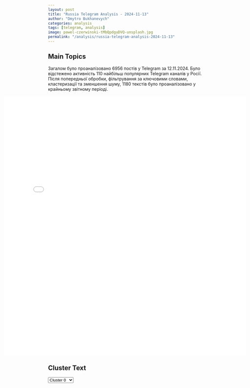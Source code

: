 ```yaml
---
layout: post
title: "Russia Telegram Analysis - 2024-11-13"
author: "Dmytro Bukhanevych"
categories: analysis
tags: [telegram, analysis]
image: pawel-czerwinski-tMbQpdguDVQ-unsplash.jpg
permalink: "/analysis/russia-telegram-analysis-2024-11-13"
---
```


<style>
    /* Adjusting iframe-container styles */
    .wide-iframe-container {
        width: calc(100% + 30vw);  /* Extending the width */
        margin-left: -15vw;       /* Negative margin to push to the left */
        overflow: hidden;         /* In case the iframe content spills over */
    }

    .wide-iframe-container iframe {
        width: 100%;  /* Making the iframe take the full width of its container */
        border: none; /* Removing any borders from the iframe */
    }

    /* Toggle mechanism */
    .hidden {
        display: none;
    }
    
    .show-content-target:checked + .show-content {
        display: block;
    }
</style>

<h2>Main Topics</h2>
<p>Загалом було проаналізовано 6956 постів у Telegram за 12.11.2024. Було відстежено активність 110 найбільш популярних Telegram каналів у Росії. Після попередньої обробки, фільтрування за ключовими словами, кластеризації та зменшення шуму, 1180 текстів було проаналізовано у крайньому звітному періоді.</p>
<!-- Embedding Main Plotly Visualization -->
<div class="wide-iframe-container">
    <iframe src="{{site.baseurl}}/visualizations/2024-11-13/fig_topics_time.html" height="850"></iframe>
</div>


<h2>Cluster Text</h2>

<!-- Dropdown to select a cluster -->
<select id="clusterSelector" onchange="displayClusterText()">
<option value="0">Cluster 0</option><option value="1">Cluster 1</option><option value="2">Cluster 2</option><option value="3">Cluster 3</option><option value="4">Cluster 4</option><option value="5">Cluster 5</option><option value="6">Cluster 6</option><option value="7">Cluster 7</option><option value="8">Cluster 8</option><option value="9">Cluster 9</option><option value="10">Cluster 10</option><option value="11">Cluster 11</option><option value="12">Cluster 12</option><option value="13">Cluster 13</option>
</select>

<!-- Display area for the selected cluster's text -->
<div id="clusterTextDisplay" class="hidden"></div>

<script type="text/javascript">
    var clusterDetails = {"0": "<b>Total Posts:</b> 94<br><b>Date:</b> 2024-11-12 00:03:53+00:00<br><b>Author:</b> radarrussiia<br><b>Link:</b> https://t.me/s/radarrussiia/14468<br><b>Subscribers:</b> 512570<br><b>Text:</b> \u0422\u0435\u043a\u0441\u0442: \u0412\u043e\u0440\u043e\u043d\u0435\u0436\u0441\u043a\u0430\u044f \u043e\u0431\u043b\u0430\u0441\u0442\u044c - \u043e\u0442\u0431\u043e\u0439 \u0411\u041f\u041b\u0410 \u043e\u043f\u0430\u0441\u043d\u043e\u0441\u0442\u0438 \u2757\ufe0f\u0420\u0430\u0434\u0430\u0440 \u043f\u043e \u0432\u0441\u0435\u0439 \u0420\u043e\u0441\u0441\u0438\u0438 - @radarrussiia", "1": "<b>Total Posts:</b> 43<br><b>Date:</b> 2024-11-12 11:21:37+00:00<br><b>Author:</b> rian_ru<br><b>Link:</b> https://t.me/s/rian_ru/268615<br><b>Subscribers:</b> 3347579<br><b>Text:</b> \u0422\u0435\u043a\u0441\u0442: \u0413\u043e\u0441\u0434\u0443\u043c\u0430 \u043f\u0440\u0438\u043d\u044f\u043b\u0430 \u0437\u0430\u043a\u043e\u043d \u043e \u0437\u0430\u043f\u0440\u0435\u0442\u0435 \u043f\u0440\u043e\u043f\u0430\u0433\u0430\u043d\u0434\u044b \u0447\u0430\u0439\u043b\u0434\u0444\u0440\u0438", "2": "<b>Total Posts:</b> 115<br><b>Date:</b> 2024-11-12 11:31:58+00:00<br><b>Author:</b> slavaded1337<br><b>Link:</b> https://t.me/s/slavaded1337/63533<br><b>Subscribers:</b> 501532<br><b>Text:</b> \u0422\u0435\u043a\u0441\u0442: \u0417\u0435\u043b\u0435\u043d\u0441\u043a\u0438\u0439 \u0445\u043e\u0447\u0435\u0442 \u043f\u0440\u0435\u0434\u043e\u0441\u0442\u0430\u0432\u0438\u0442\u044c \u0421\u0428\u0410 \u0434\u043e\u0441\u0442\u0443\u043f \u043a \u0432\u0430\u0436\u043d\u0435\u0439\u0448\u0438\u043c \u043f\u0440\u0438\u0440\u043e\u0434\u043d\u044b\u043c \u0440\u0435\u0441\u0443\u0440\u0441\u0430\u043c \u0423\u043a\u0440\u0430\u0438\u043d\u044b\u042d\u0442\u043e\u0442 \u043f\u0443\u043d\u043a\u0442 \u0432\u043e\u0448\u0451\u043b \u0432 \u00ab\u043f\u043b\u0430\u043d \u043f\u043e\u0431\u0435\u0434\u044b\u00bb. \u041a\u0440\u043e\u043c\u0435 \u0442\u043e\u0433\u043e, \u0441\u043e\u0433\u043b\u0430\u0441\u043d\u043e \u043f\u043b\u0430\u043d\u0443, \u0443\u043a\u0440\u0430\u0438\u043d\u0441\u043a\u0438\u0435 \u0441\u043e\u043b\u0434\u0430\u0442\u044b \u0437\u0430\u043c\u0435\u043d\u044f\u0442 \u043d\u0430\u0445\u043e\u0434\u044f\u0449\u0438\u0439\u0441\u044f \u0432 \u0415\u0432\u0440\u043e\u043f\u0435 \u0430\u043c\u0435\u0440\u0438\u043a\u0430\u043d\u0441\u043a\u0438\u0439 \u0432\u043e\u0435\u043d\u043d\u044b\u0439 \u043a\u043e\u043d\u0442\u0438\u043d\u0433\u0435\u043d\u0442, \u043a\u043e\u0433\u0434\u0430 \u043a\u043e\u043d\u0444\u043b\u0438\u043a\u0442 \u0441 \u0420\u043e\u0441\u0441\u0438\u0435\u0439 \u0437\u0430\u043a\u043e\u043d\u0447\u0438\u0442\u0441\u044f.\u0414\u0430\u043d\u043d\u044b\u0435 \u043f\u0443\u043d\u043a\u0442\u044b \u0431\u044b\u043b\u0438 \u0440\u0430\u0437\u0440\u0430\u0431\u043e\u0442\u0430\u043d\u044b \u0438\u0437-\u0437\u0430 \u043e\u043f\u0430\u0441\u0435\u043d\u0438\u0439, \u0447\u0442\u043e \u0422\u0440\u0430\u043c\u043f \u0441 \u041f\u0443\u0442\u0438\u043d\u044b\u043c \u0434\u043e\u0433\u043e\u0432\u043e\u0440\u044f\u0442\u0441\u044f \u043e \u043c\u0438\u0440\u043d\u043e\u043c \u0437\u0430\u0432\u0435\u0440\u0448\u0435\u043d\u0438\u0438 \u043a\u043e\u043d\u0444\u043b\u0438\u043a\u0442\u0430 \u043d\u0430 \u0423\u043a\u0440\u0430\u0438\u043d\u0435, \u0438 \u0442\u043e\u0433\u0434\u0430 \u0437\u0430\u043f\u0430\u0434\u043d\u0430\u044f \u043f\u043e\u0434\u0434\u0435\u0440\u0436\u043a\u0430 \u0437\u0430\u043a\u043e\u043d\u0447\u0438\u0442\u0441\u044f.\u041b\u0438\u0434\u0435\u0440\u044b \u0443\u043a\u0440\u0430\u0438\u043d\u0441\u043a\u043e\u0433\u043e \u0431\u0438\u0437\u043d\u0435\u0441\u0430 \u0442\u0430\u043a\u0436\u0435 \u043d\u0430\u043c\u0435\u0440\u0435\u043d\u044b \u043f\u0440\u0435\u0434\u043e\u0441\u0442\u0430\u0432\u0438\u0442\u044c \u0438\u0437\u0431\u0440\u0430\u043d\u043d\u043e\u043c\u0443 \u043f\u0440\u0435\u0437\u0438\u0434\u0435\u043d\u0442\u0443 \u0421\u0428\u0410 \u043f\u043e\u043b\u043d\u043e\u043c\u043e\u0447\u0438\u044f \u043f\u043e \u00ab\u043f\u0440\u043e\u0432\u0435\u0440\u043a\u0435 \u0438\u043d\u0432\u0435\u0441\u0442\u0438\u0446\u0438\u0439\u00bb. \u041c\u043e\u043b, \u044d\u0442\u043e \u043f\u043e\u0437\u0432\u043e\u043b\u0438\u0442 \u0421\u0428\u0410 \u0440\u0435\u0448\u0430\u0442\u044c, \u043a\u0442\u043e \u043c\u043e\u0436\u0435\u0442 \u0432\u0435\u0441\u0442\u0438 \u0431\u0438\u0437\u043d\u0435\u0441 \u043d\u0430 \u0423\u043a\u0440\u0430\u0438\u043d\u0435.\u0414\u044f\u0434\u044f \u0421\u043b\u0430\u0432\u0430. \u041f\u043e\u0434\u043f\u0438\u0441\u0430\u0442\u044c\u0441\u044f.", "3": "<b>Total Posts:</b> 77<br><b>Date:</b> 2024-11-12 06:33:22+00:00<br><b>Author:</b> zerada1<br><b>Link:</b> https://t.me/s/ZeRada1/22307<br><b>Subscribers:</b> 435610<br><b>Text:</b> \u0422\u0435\u043a\u0441\u0442: \ud83c\uddfa\ud83c\uddf8 Wall Street Journal, New York Times \u0438 Reuters: \u0413\u043e\u0441\u0441\u0435\u043a\u0440\u0435\u0442\u0430\u0440\u0451\u043c \u043f\u0440\u0438 \u0422\u0440\u0430\u043c\u043f\u0435 \u0441\u0442\u0430\u043d\u0435\u0442 \u0441\u0435\u043d\u0430\u0442\u043e\u0440 \u041c\u0430\u0440\u043a\u043e \u0420\u0443\u0431\u0438\u043e, \u0430 \u043f\u043e\u043c\u043e\u0449\u043d\u0438\u043a\u043e\u043c \u043f\u0440\u0435\u0437\u0438\u0434\u0435\u043d\u0442\u0430 \u043f\u043e \u043d\u0430\u0446\u0431\u0435\u0437\u043e\u043f\u0430\u0441\u043d\u043e\u0441\u0442\u0438 - \u043a\u043e\u043d\u0433\u0440\u0435\u0441\u0441\u043c\u0435\u043d \u041c\u0430\u0439\u043a \u0423\u043e\u043b\u0442\u0446 (\u043e\u0431\u0430 \u0440\u0435\u0441\u043f\u0443\u0431\u043b\u0438\u043a\u0430\u043d\u0446\u044b \u043e\u0442 \u0424\u043b\u043e\u0440\u0438\u0434\u044b).\u0420\u0443\u0431\u0438\u043e \u0438\u0437\u0432\u0435\u0441\u0442\u0435\u043d \u043a\u0430\u043a \u043f\u0440\u043e\u0442\u0438\u0432\u043d\u0438\u043a \u043f\u043e\u043c\u043e\u0449\u0438 \u0423\u043a\u0440\u0430\u0438\u043d\u0435. \u041e\u043d \u0433\u043e\u043b\u043e\u0441\u043e\u0432\u0430\u043b \u043f\u0440\u043e\u0442\u0438\u0432 \u043d\u0435\u0451 \u0432 \u0430\u043f\u0440\u0435\u043b\u0435, \u043a\u043e\u0433\u0434\u0430 \u0441\u0435\u043d\u0430\u0442 \u0421\u0428\u0410 \u0443\u0442\u0432\u0435\u0440\u0434\u0438\u043b \u0437\u0430\u043a\u043e\u043d\u043e\u043f\u0440\u043e\u0435\u043a\u0442 \u043e \u0432\u044b\u0434\u0435\u043b\u0435\u043d\u0438\u0438 \u041a\u0438\u0435\u0432\u0443 \u043d\u043e\u0432\u044b\u0445 \u0441\u0440\u0435\u0434\u0441\u0442\u0432. \u041a\u0440\u043e\u043c\u0435 \u0442\u043e\u0433\u043e \u043e\u043d \u0433\u043e\u0432\u043e\u0440\u0438\u043b \u043e \u043d\u0435\u043e\u0431\u0445\u043e\u0434\u0438\u043c\u043e\u0441\u0442\u0438 \u043f\u0435\u0440\u0435\u0433\u043e\u0432\u043e\u0440\u043e\u0432 \u0432\u043e \u0432\u0440\u0435\u043c\u044f \u0432\u0438\u0437\u0438\u0442\u0430 \u0417\u0435\u043b\u0435\u043d\u0441\u043a\u043e\u0433\u043e \u0432 \u0421\u0428\u0410.\u0427\u0442\u043e \u043a\u0430\u0441\u0430\u0435\u0442\u0441\u044f \u041c\u0430\u0439\u043a\u043b\u0430 \u0423\u043e\u043b\u0442\u0446\u0430, \u0442\u043e \u043e\u043d \u043b\u0435\u0442\u043e\u043c 2022 \u0433\u043e\u0434\u0430 \u0432 \u0441\u043e\u0441\u0442\u0430\u0432\u0435 \u0433\u0440\u0443\u043f\u043f\u044b \u043a\u043e\u043d\u0433\u0440\u0435\u0441\u0441\u043c\u0435\u043d\u043e\u0432 \u043f\u043e\u0441\u0435\u0449\u0430\u043b \u0438 \u043f\u0440\u0438\u0437\u044b\u0432\u0430\u043b \u0411\u0430\u0439\u0434\u0435\u043d\u0430 \u043d\u0430\u043f\u0440\u0430\u0432\u0438\u0442\u044c \u041a\u0438\u0435\u0432\u0443 \u0431\u043e\u043b\u044c\u0448\u0435 \u0432\u043e\u0435\u043d\u043d\u043e\u0439 \u043f\u043e\u043c\u043e\u0449\u0438.\u041d\u043e \u0443\u0436\u0435 \u0432 \u0441\u0435\u043d\u0442\u044f\u0431\u0440\u0435 2023 \u0433\u043e\u0434\u0430 \u0432\u044b\u0441\u0442\u0443\u043f\u0438\u043b \u043f\u0440\u043e\u0442\u0438\u0432 \u0434\u0430\u043b\u044c\u043d\u0435\u0439\u0448\u0435\u0433\u043e \u0444\u0438\u043d\u0430\u043d\u0441\u0438\u0440\u043e\u0432\u0430\u043d\u0438\u044f\u00a0 \u0423\u043a\u0440\u0430\u0438\u043d\u044b, \u0435\u0441\u043b\u0438 \u0421\u0428\u0410 \u0438 \u0434\u0430\u043b\u044c\u0448\u0435 \u0431\u0443\u0434\u0443\u0442 \u043d\u0435\u0441\u0442\u0438 \u043e\u0441\u043d\u043e\u0432\u043d\u044b\u0435 \u0440\u0430\u0441\u0445\u043e\u0434\u044b, \u043f\u043e\u043a\u0430 \u0442\u0430\u043a\u0438\u0435 \u0435\u0432\u0440\u043e\u043f\u0435\u0439\u0441\u043a\u0438\u0435 \u0441\u0442\u0440\u0430\u043d\u044b \u043a\u0430\u043a \u0413\u0435\u0440\u043c\u0430\u043d\u0438\u044f \u043f\u043b\u0430\u0442\u044f\u0442 \u0433\u043e\u0440\u0430\u0437\u0434\u043e \u043c\u0435\u043d\u044c\u0448\u0435.\u0422\u0430\u043a\u0436\u0435 \u043e\u043d \u043a\u0440\u0438\u0442\u0438\u043a\u043e\u0432\u0430\u043b \u0411\u0430\u0439\u0434\u0435\u043d\u0430 \u0437\u0430 \u043e\u0442\u0441\u0443\u0442\u0441\u0442\u0432\u0438\u0435 \u043a\u043e\u043d\u043a\u0440\u0435\u0442\u043d\u044b\u0445 \u0446\u0435\u043b\u0435\u0439 \u043f\u043e \u0423\u043a\u0440\u0430\u0438\u043d\u0435 \u0438 \u043f\u0440\u0438\u0437\u044b\u0432\u0430\u043b \u0441\u043f\u0435\u0440\u0432\u0430 \u0440\u0435\u0448\u0438\u0442\u044c \u0432\u043d\u0443\u0442\u0440\u0435\u043d\u043d\u0438\u0435 \u0432\u043e\u043f\u0440\u043e\u0441\u044b \u0421\u0428\u0410, \u0442\u0430\u043a\u0438\u0435 \u043a\u0430\u043a \u043d\u0430\u043f\u043b\u044b\u0432 \u043c\u0438\u0433\u0440\u0430\u043d\u0442\u043e\u0432.\u0412 \u043e\u043a\u0442\u044f\u0431\u0440\u0435 \u043e\u043d \u0437\u0430\u044f\u0432\u0438\u043b, \u0447\u0442\u043e \u0438\u0437-\u0437\u0430 \u043f\u043e\u043b\u043e\u0436\u0435\u043d\u0438\u044f \u0432 \u0422\u0438\u0445\u043e\u043c \u043e\u043a\u0435\u0430\u043d\u0435 \u043d\u0435\u043e\u0431\u0445\u043e\u0434\u0438\u043c\u043e \u043f\u0435\u0440\u0435\u0441\u043c\u043e\u0442\u0440\u0435\u0442\u044c \u0446\u0435\u043b\u0438 \u0421\u0428\u0410 \u0432 \u0423\u043a\u0440\u0430\u0438\u043d\u0435.\u00ab\u0412 \u0438\u043d\u0442\u0435\u0440\u0435\u0441\u0430\u0445 \u043b\u0438 \u044d\u0442\u043e (\u043f\u0440\u043e\u0434\u043e\u043b\u0436\u0435\u043d\u0438\u0435 \u043f\u043e\u043c\u043e\u0449\u0438 \u0423\u043a\u0440\u0430\u0438\u043d\u0435 - \u0420\u0435\u0434.) \u0410\u043c\u0435\u0440\u0438\u043a\u0438, \u0441\u043e\u0431\u0438\u0440\u0430\u0435\u043c\u0441\u044f \u043b\u0438 \u043c\u044b \u0432\u043a\u043b\u0430\u0434\u044b\u0432\u0430\u0442\u044c \u0432\u0440\u0435\u043c\u044f, \u0441\u0440\u0435\u0434\u0441\u0442\u0432\u0430 \u0438 \u0440\u0435\u0441\u0443\u0440\u0441\u044b, \u043a\u043e\u0442\u043e\u0440\u044b\u0435 \u043d\u0430\u043c \u0441\u0435\u0439\u0447\u0430\u0441 \u0442\u0430\u043a \u043d\u0443\u0436\u043d\u044b \u0432 \u0422\u0438\u0445\u043e\u043c \u043e\u043a\u0435\u0430\u043d\u0435?\u00bb - \u0441\u043f\u0440\u043e\u0441\u0438\u043b \u0423\u043e\u043b\u0442\u0446.\u041a\u0430\u043a \u0432\u0438\u0434\u0438\u043c, \u043a\u043b\u044e\u0447\u0435\u0432\u044b\u0435 \u0434\u043b\u044f \u043a\u043e\u043d\u0444\u043b\u0438\u043a\u0442 \u0432 \u0423\u043a\u0440\u0430\u0438\u043d\u0435 \u0434\u043e\u043b\u0436\u043d\u043e\u0441\u0442\u0438 \u0437\u0430\u0439\u043c\u0443\u0442 \u043b\u044e\u0434\u0438, \u043a\u043e\u0442\u043e\u0440\u044b\u0435 \u0431\u044b\u043b\u0438 \u0437\u0430 \u0441\u0432\u043e\u0440\u0430\u0447\u0438\u0432\u0430\u043d\u0438\u0435 \u0432\u043e\u0439\u043d\u044b.", "4": "<b>Total Posts:</b> 239<br><b>Date:</b> 2024-11-12 04:40:11+00:00<br><b>Author:</b> dimsmirnov175<br><b>Link:</b> https://t.me/s/dimsmirnov175/83779<br><b>Subscribers:</b> 341617<br><b>Text:</b> \u0422\u0435\u043a\u0441\u0442: \u041c\u0438\u043d\u043e\u0431\u043e\u0440\u043e\u043d\u044b \u0420\u043e\u0441\u0441\u0438\u0438: \u0412 \u0442\u0435\u0447\u0435\u043d\u0438\u0435 \u043f\u0440\u043e\u0448\u0435\u0434\u0448\u0435\u0439 \u043d\u043e\u0447\u0438 \u043f\u0440\u0438 \u043f\u043e\u043f\u044b\u0442\u043a\u0435 \u043a\u0438\u0435\u0432\u0441\u043a\u043e\u0433\u043e \u0440\u0435\u0436\u0438\u043c\u0430 \u0441\u043e\u0432\u0435\u0440\u0448\u0438\u0442\u044c \u0442\u0435\u0440\u0440\u043e\u0440\u0438\u0441\u0442\u0438\u0447\u0435\u0441\u043a\u0438\u0435 \u0430\u0442\u0430\u043a\u0438 c \u043f\u0440\u0438\u043c\u0435\u043d\u0435\u043d\u0438\u0435\u043c \u0411\u041f\u041b\u0410 \u0441\u0430\u043c\u043e\u043b\u0435\u0442\u043d\u043e\u0433\u043e \u0442\u0438\u043f\u0430 \u0434\u0435\u0436\u0443\u0440\u043d\u044b\u043c\u0438 \u0441\u0440\u0435\u0434\u0441\u0442\u0432\u0430\u043c\u0438 \u041f\u0412\u041e \u0443\u043d\u0438\u0447\u0442\u043e\u0436\u0435\u043d\u043e 13 \u0443\u043a\u0440\u0430\u0438\u043d\u0441\u043a\u0438\u0445 \u0431\u0435\u0441\u043f\u0438\u043b\u043e\u0442\u043d\u044b\u0445 \u043b\u0435\u0442\u0430\u0442\u0435\u043b\u044c\u043d\u044b\u0445 \u0430\u043f\u043f\u0430\u0440\u0430\u0442\u043e\u0432. 9 \u0411\u041f\u041b\u0410 \u0443\u043d\u0438\u0447\u0442\u043e\u0436\u0435\u043d\u044b \u043d\u0430\u0434 \u0442\u0435\u0440\u0440\u0438\u0442\u043e\u0440\u0438\u0435\u0439 \u0411\u0435\u043b\u0433\u043e\u0440\u043e\u0434\u0441\u043a\u043e\u0439 \u043e\u0431\u043b\u0430\u0441\u0442\u0438, 2 \u2013 \u043d\u0430\u0434 \u0442\u0435\u0440\u0440\u0438\u0442\u043e\u0440\u0438\u0435\u0439 \u0411\u0440\u044f\u043d\u0441\u043a\u043e\u0439 \u043e\u0431\u043b\u0430\u0441\u0442\u0438 \u0438 2 \u2013 \u043d\u0430\u0434 \u0442\u0435\u0440\u0440\u0438\u0442\u043e\u0440\u0438\u0435\u0439 \u041a\u0443\u0440\u0441\u043a\u043e\u0439 \u043e\u0431\u043b\u0430\u0441\u0442\u0438.\u041f\u043e\u0434\u043f\u0438\u0448\u0438\u0441\u044c \u043d\u0430 \u041f\u0423\u041b N3", "5": "<b>Total Posts:</b> 18<br><b>Date:</b> 2024-11-12 16:50:01+00:00<br><b>Author:</b> ru2ch<br><b>Link:</b> https://t.me/s/ru2ch/127716<br><b>Subscribers:</b> 532560<br><b>Text:</b> \u0422\u0435\u043a\u0441\u0442: \u2757\ufe0f\u0425\u0443\u0441\u0438\u0442\u044b \u0443\u0434\u0430\u0440\u0438\u043b\u0438 \u043f\u043e \u0430\u043c\u0435\u0440\u0438\u043a\u0430\u043d\u0441\u043a\u043e\u043c\u0443 \u0430\u0432\u0438\u0430\u043d\u043e\u0441\u0446\u0443 \u00ab\u0410\u0432\u0440\u0430\u0430\u043c \u041b\u0438\u043d\u043a\u043e\u043b\u044c\u043d\u00bb \u0432 \u0410\u0440\u0430\u0432\u0438\u0439\u0441\u043a\u043e\u043c \u043c\u043e\u0440\u0435, \u0441\u043e\u043e\u0431\u0449\u0438\u043b \u0432\u043e\u0435\u043d\u043d\u044b\u0439 \u043f\u0440\u0435\u0434\u0441\u0442\u0430\u0432\u0438\u0442\u0435\u043b\u044c \u043c\u044f\u0442\u0435\u0436\u043d\u0438\u043a\u043e\u0432", "6": "<b>Total Posts:</b> 28<br><b>Date:</b> 2024-11-12 03:45:08+00:00<br><b>Author:</b> ostashkonews<br><b>Link:</b> https://t.me/s/OstashkoNews/160962<br><b>Subscribers:</b> 387607<br><b>Text:</b> \u0422\u0435\u043a\u0441\u0442: \ud83c\uddfa\ud83c\uddf8 \u0414\u0435\u043c\u043e\u043a\u0440\u0430\u0442\u044b \u0432 \u041f\u0430\u043b\u0430\u0442\u0435 \u043f\u0440\u0435\u0434\u0441\u0442\u0430\u0432\u0438\u0442\u0435\u043b\u0435\u0439 \u0441\u043e\u0431\u0438\u0440\u0430\u044e\u0442\u0441\u044f \u0441\u0430\u0431\u043e\u0442\u0438\u0440\u043e\u0432\u0430\u0442\u044c \u043f\u043e\u043b\u0438\u0442\u0438\u043a\u0443 \u0422\u0440\u0430\u043c\u043f\u0430 \u2013 Axios \u041f\u043e \u0434\u0430\u043d\u043d\u044b\u043c \u0438\u0437\u0434\u0430\u043d\u0438\u044f, \u043f\u0440\u0435\u0434\u0441\u0442\u0430\u0432\u0438\u0442\u0435\u043b\u0438 \u0414\u0435\u043c\u043e\u043a\u0440\u0430\u0442\u0438\u0447\u0435\u0441\u043a\u043e\u0439 \u043f\u0430\u0440\u0442\u0438\u0438 \u043e\u043f\u0430\u0441\u0430\u044e\u0442\u0441\u044f, \u0447\u0442\u043e \u0440\u0435\u0441\u043f\u0443\u0431\u043b\u0438\u043a\u0430\u043d\u0435\u0446 \u043e\u0442\u043a\u0430\u0442\u0438\u0442 \u043d\u0430\u0437\u0430\u0434 \u0442\u0435 \u00ab\u0443\u0441\u043f\u0435\u0445\u0438\u00bb, \u043a\u043e\u0442\u043e\u0440\u044b\u0445 \u0443\u0434\u0430\u043b\u043e\u0441\u044c \u0434\u043e\u0431\u0438\u0442\u044c\u0441\u044f \u043f\u0440\u0438 \u0411\u0430\u0439\u0434\u0435\u043d\u0435.\u0414\u0435\u043c\u043e\u043a\u0440\u0430\u0442\u044b \u0440\u0430\u0441\u0441\u043c\u0430\u0442\u0440\u0438\u0432\u0430\u044e\u0442 \u0432\u043e\u0437\u043c\u043e\u0436\u043d\u043e\u0441\u0442\u044c \u043f\u043e\u0434\u043f\u0438\u0441\u0430\u043d\u0438\u044f \u0434\u0435\u0439\u0441\u0442\u0432\u0443\u044e\u0449\u0438\u043c \u0430\u043c\u0435\u0440\u0438\u043a\u0430\u043d\u0441\u043a\u0438\u043c \u043b\u0438\u0434\u0435\u0440\u043e\u043c \u00ab\u043d\u0435\u0441\u043a\u043e\u043b\u044c\u043a\u0438\u0445 \u0443\u043a\u0430\u0437\u043e\u0432 \u0441 \u0446\u0435\u043b\u044c\u044e \u0441\u043e\u0445\u0440\u0430\u043d\u0435\u043d\u0438\u044f \u0434\u0435\u0439\u0441\u0442\u0432\u0443\u044e\u0449\u0438\u0445 \u0441\u0442\u0440\u0443\u043a\u0442\u0443\u0440\u00bb \u0438 \u0437\u0430\u0449\u0438\u0442\u044b \u0433\u043e\u0441\u0441\u043b\u0443\u0436\u0430\u0449\u0438\u0445 \u0438 \u0441\u043e\u0442\u0440\u0443\u0434\u043d\u0438\u043a\u043e\u0432 \u041c\u0438\u043d\u0438\u0441\u0442\u0435\u0440\u0441\u0442\u0432\u0430 \u044e\u0441\u0442\u0438\u0446\u0438\u0438 \u0421\u0428\u0410.\u2757\ufe0f \u041a\u0440\u043e\u043c\u0435 \u0442\u043e\u0433\u043e, \u043e\u043d\u0438 \u043d\u0430\u0434\u0435\u044e\u0442\u0441\u044f, \u0447\u0442\u043e \u0430\u0434\u043c\u0438\u043d\u0438\u0441\u0442\u0440\u0430\u0446\u0438\u044f \u0411\u0430\u0439\u0434\u0435\u043d\u0430 \u0434\u043e \u0438\u0441\u0442\u0435\u0447\u0435\u043d\u0438\u044f \u0441\u0432\u043e\u0435\u0433\u043e \u0441\u0440\u043e\u043a\u0430 \u043f\u0440\u0438\u043c\u0435\u0442 \u043c\u0435\u0440\u044b \u0434\u043b\u044f \u0443\u0441\u043a\u043e\u0440\u0435\u043d\u0438\u044f \u043f\u0440\u043e\u0446\u0435\u0434\u0443\u0440\u044b \u043f\u043e\u043b\u0443\u0447\u0435\u043d\u0438\u044f \u0438\u043c\u043c\u0438\u0433\u0440\u0430\u043d\u0442\u0430\u043c\u0438 \u0433\u0440\u0430\u0436\u0434\u0430\u043d\u0441\u0442\u0432\u0430 \u0438\u043b\u0438 \u0432\u0438\u0434\u0430 \u043d\u0430 \u0436\u0438\u0442\u0435\u043b\u044c\u0441\u0442\u0432\u043e \u0432 \u0421\u0428\u0410.\u041e\u0441\u0442\u0430\u0448\u043a\u043e! \u0412\u0430\u0436\u043d\u043e\u0435 | \u043f\u043e\u0434\u043f\u0438\u0448\u0438\u0441\u044c | #\u0432\u0430\u0436\u043d\u043e\u0435", "7": "<b>Total Posts:</b> 26<br><b>Date:</b> 2024-11-12 12:52:36+00:00<br><b>Author:</b> russianonwars<br><b>Link:</b> https://t.me/s/russianonwars/37330<br><b>Subscribers:</b> 392974<br><b>Text:</b> \u0422\u0435\u043a\u0441\u0442: \u0413\u043e\u0441\u0434\u0443\u043c\u0430 \u043f\u0440\u0438\u043d\u044f\u043b\u0430 \u0437\u0430\u043a\u043e\u043d, \u0437\u0430\u043f\u0440\u0435\u0449\u0430\u044e\u0449\u0438\u0439 \u0443\u0441\u044b\u043d\u043e\u0432\u043b\u0435\u043d\u0438\u0435 \u0438 \u0432\u0437\u044f\u0442\u0438\u0435 \u043f\u043e\u0434 \u043e\u043f\u0435\u043a\u0443 \u0440\u043e\u0441\u0441\u0438\u0439\u0441\u043a\u0438\u0445 \u0434\u0435\u0442\u0435\u0439 \u0432 \u0441\u0442\u0440\u0430\u043d\u0430\u0445, \u0433\u0434\u0435 \u0440\u0430\u0437\u0440\u0435\u0448\u0435\u043d\u0430 \u0441\u043c\u0435\u043d\u0430 \u043f\u043e\u043b\u0430\u0413\u043e\u0441\u0434\u0443\u043c\u0430 \u043f\u0440\u0438\u043d\u044f\u043b\u0430 \u0432\u043e \u0432\u0442\u043e\u0440\u043e\u043c \u0438 \u0442\u0440\u0435\u0442\u044c\u0435\u043c \u0447\u0442\u0435\u043d\u0438\u0438 \u0437\u0430\u043a\u043e\u043d, \u043a\u043e\u0442\u043e\u0440\u044b\u0439 \u0437\u0430\u043f\u0440\u0435\u0449\u0430\u0435\u0442 \u0443\u0441\u044b\u043d\u043e\u0432\u043b\u0435\u043d\u0438\u0435 \u0440\u043e\u0441\u0441\u0438\u0439\u0441\u043a\u0438\u0445 \u0434\u0435\u0442\u0435\u0439 \u0433\u0440\u0430\u0436\u0434\u0430\u043d\u0430\u043c\u0438 \u0442\u0435\u0445 \u0441\u0442\u0440\u0430\u043d, \u0433\u0434\u0435 \u0440\u0430\u0437\u0440\u0435\u0448\u0435\u043d\u0430 \u0441\u043c\u0435\u043d\u0430 \u043f\u043e\u043b\u0430. \u0417\u0430\u043f\u0440\u0435\u0442 \u043a\u0430\u0441\u0430\u0435\u0442\u0441\u044f \u0432\u0441\u0435\u0445 \u0444\u043e\u0440\u043c \"\u0442\u0440\u0430\u043d\u0441\u0433\u0435\u043d\u0434\u0435\u0440\u043d\u043e\u0433\u043e \u043f\u0435\u0440\u0435\u0445\u043e\u0434\u0430\", \u0432\u043a\u043b\u044e\u0447\u0430\u044f \u043c\u0435\u0434\u0438\u0446\u0438\u043d\u0441\u043a\u0438\u0435 \u043f\u0440\u043e\u0446\u0435\u0434\u0443\u0440\u044b \u0438 \u0438\u0437\u043c\u0435\u043d\u0435\u043d\u0438\u044f \u0432 \u0434\u043e\u043a\u0443\u043c\u0435\u043d\u0442\u0430\u0445. \u042d\u0442\u043e \u0440\u0435\u0448\u0435\u043d\u0438\u0435 \u043d\u0430\u043f\u0440\u0430\u0432\u043b\u0435\u043d\u043e \u043d\u0430 \u0438\u0441\u043a\u043b\u044e\u0447\u0435\u043d\u0438\u0435 \u0432\u043e\u0437\u043c\u043e\u0436\u043d\u043e\u0441\u0442\u0438 \u0443\u0441\u044b\u043d\u043e\u0432\u043b\u0435\u043d\u0438\u044f \u0440\u043e\u0441\u0441\u0438\u0439\u0441\u043a\u0438\u0445 \u0434\u0435\u0442\u0435\u0439 \u043f\u0440\u0435\u0434\u0441\u0442\u0430\u0432\u0438\u0442\u0435\u043b\u044f\u043c\u0438 \u041b\u0413\u0411\u0422*-\u0441\u043e\u043e\u0431\u0449\u0435\u0441\u0442\u0432. \u0417\u0430\u043a\u043e\u043d \u0444\u0430\u043a\u0442\u0438\u0447\u0435\u0441\u043a\u0438 \u0432\u0432\u043e\u0434\u0438\u0442 \u0437\u0430\u043f\u0440\u0435\u0442 \u0434\u043b\u044f \u0433\u0440\u0430\u0436\u0434\u0430\u043d \u0441\u0442\u0440\u0430\u043d \u041d\u0410\u0422\u041e, \u043f\u043e\u0441\u043a\u043e\u043b\u044c\u043a\u0443 \u0432 \u0431\u043e\u043b\u044c\u0448\u0438\u043d\u0441\u0442\u0432\u0435 \u0438\u0437 \u043d\u0438\u0445 \u0441\u043c\u0435\u043d\u0430 \u043f\u043e\u043b\u0430 \u043b\u0435\u0433\u0430\u043b\u044c\u043d\u0430. \u0421 1993 \u0433\u043e\u0434\u0430 \u0438\u043d\u043e\u0441\u0442\u0440\u0430\u043d\u0446\u044b \u0443\u0441\u044b\u043d\u043e\u0432\u0438\u043b\u0438 \u0431\u043e\u043b\u0435\u0435 100 \u0442\u044b\u0441 \u0434\u0435\u0442\u0435\u0439 \u0438\u0437 \u0420\u043e\u0441\u0441\u0438\u0438. \u0417\u0430\u043a\u043e\u043d \u0442\u0430\u043a\u0436\u0435 \u0443\u0442\u043e\u0447\u043d\u044f\u0435\u0442, \u0447\u0442\u043e, \u0445\u043e\u0442\u044f \u0438\u043d\u043e\u0441\u0442\u0440\u0430\u043d\u0446\u044b \u043c\u043e\u0433\u0443\u0442 \u0443\u0441\u044b\u043d\u043e\u0432\u043b\u044f\u0442\u044c \u0434\u0435\u0442\u0435\u0439, \u043a\u043e\u043d\u0442\u0440\u043e\u043b\u044c \u0437\u0430 \u043e\u0442\u0441\u0443\u0442\u0441\u0442\u0432\u0438\u0435\u043c \u0441\u043c\u0435\u043d\u044b \u043f\u043e\u043b\u0430 \u0443 \u0443\u0441\u044b\u043d\u043e\u0432\u0438\u0442\u0435\u043b\u0435\u0439 \u043f\u0440\u043e\u0438\u0441\u0445\u043e\u0434\u0438\u0442 \u0442\u043e\u043b\u044c\u043a\u043e \u043d\u0430 \u0442\u0435\u0440\u0440\u0438\u0442\u043e\u0440\u0438\u0438 \u0420\u043e\u0441\u0441\u0438\u0438. \u041f\u043e\u0441\u043b\u0435 \u0443\u0441\u044b\u043d\u043e\u0432\u043b\u0435\u043d\u0438\u044f \u043e\u043d\u0438 \u043c\u043e\u0433\u0443\u0442 \u0438\u0437\u043c\u0435\u043d\u0438\u0442\u044c \u043f\u043e\u043b \u043a\u0430\u043a \u0441\u0435\u0431\u0435, \u0442\u0430\u043a \u0438 \u0440\u0435\u0431\u0435\u043d\u043a\u0443, \u0447\u0442\u043e \u043d\u0435\u0434\u043e\u043f\u0443\u0441\u0442\u0438\u043c\u043e. \u041d\u043e\u0432\u044b\u0439 \u0437\u0430\u043a\u043e\u043d \u043d\u0430\u043f\u0440\u0430\u0432\u043b\u0435\u043d \u043d\u0430 \u0437\u0430\u0449\u0438\u0442\u0443 \u043f\u0440\u0430\u0432 \u0434\u0435\u0442\u0435\u0439 \u0438 \u043e\u0431\u0435\u0441\u043f\u0435\u0447\u0435\u043d\u0438\u0435 \u0438\u0445 \u0432\u043e\u0441\u043f\u0438\u0442\u0430\u043d\u0438\u044f \u0432 \u0442\u0440\u0430\u0434\u0438\u0446\u0438\u043e\u043d\u043d\u044b\u0445 \u0441\u0435\u043c\u044c\u044f\u0445.* \u2014 \u0434\u0432\u0438\u0436\u0435\u043d\u0438\u0435 \u043f\u0440\u0438\u0437\u043d\u0430\u043d\u043e \u044d\u043a\u0441\u0442\u0440\u0435\u043c\u0438\u0441\u0442\u0441\u043a\u0438\u043c \u0438 \u0437\u0430\u043f\u0440\u0435\u0449\u0435\u043d\u043e \u0432 \u0420\u0424\u2764\ufe0f \u041f\u043e\u0434\u043f\u0438\u0441\u044b\u0432\u0430\u0439\u0441\u044f \u043d\u0430 \"\u0413\u043e\u043b\u043e\u0441 \u0441\u0442\u0440\u0430\u043d\u044b\"", "8": "<b>Total Posts:</b> 26<br><b>Date:</b> 2024-11-12 20:34:08+00:00<br><b>Author:</b> solovievlive<br><b>Link:</b> https://t.me/s/SolovievLive/294793<br><b>Subscribers:</b> 1312541<br><b>Text:</b> \u0422\u0435\u043a\u0441\u0442: \ud83d\udcf8 \u00ab\u0420\u043e\u0441\u0441\u0438\u0439\u0441\u043a\u0430\u044f \u0430\u0440\u043c\u0438\u044f \u043f\u0440\u043e\u0440\u0432\u0430\u043b\u0430 \u043f\u043e\u0441\u043b\u0435\u0434\u043d\u044e\u044e \u043b\u0438\u043d\u0438\u044e \u043e\u0431\u043e\u0440\u043e\u043d\u044b \u043a \u0432\u043e\u0441\u0442\u043e\u043a\u0443 \u043e\u0442 \u041a\u0443\u0440\u0430\u0445\u043e\u0432\u043e \u0438 \u043f\u0440\u043e\u0434\u0432\u0438\u043d\u0443\u043b\u0430\u0441\u044c \u0431\u043e\u043b\u0435\u0435 \u0447\u0435\u043c \u043d\u0430 1200 \u043c\u0435\u0442\u0440\u043e\u0432 \u0432\u0433\u043b\u0443\u0431\u044c \u0433\u043e\u0440\u043e\u0434\u0430\u00bb, \u0441\u043e\u043e\u0431\u0449\u0438\u043b \u0432\u043e\u0435\u043d\u043d\u044b\u0439 \u043e\u0431\u043e\u0437\u0440\u0435\u0432\u0430\u0442\u0435\u043b\u044c Bild \u042e\u043b\u0438\u0430\u043d \u0420\u0451\u043f\u043a\u0435.\u041f\u043e \u0435\u0433\u043e \u0441\u043b\u043e\u0432\u0430\u043c, \u00ab\u0441\u0435\u0439\u0447\u0430\u0441 \u041c\u043e\u0441\u043a\u0432\u0430 \u043a\u043e\u043d\u0442\u0440\u043e\u043b\u0438\u0440\u0443\u0435\u0442 \u043e\u043a\u043e\u043b\u043e 15% \u0442\u0435\u0440\u0440\u0438\u0442\u043e\u0440\u0438\u0438 \u041a\u0443\u0440\u0430\u0445\u043e\u0432\u043e\u00bb.\u270d \u041f\u043e\u0434\u043f\u0438\u0441\u044b\u0432\u0430\u0439\u0441\u044f \u043d\u0430 \u0421\u043e\u043b\u043e\u0432\u044c\u0451\u0432\u0430!", "9": "<b>Total Posts:</b> 31<br><b>Date:</b> 2024-11-12 01:55:05+00:00<br><b>Author:</b> solovievlive<br><b>Link:</b> https://t.me/s/SolovievLive/294625<br><b>Subscribers:</b> 1312541<br><b>Text:</b> \u0422\u0435\u043a\u0441\u0442: \ud83d\udcfa\ud83d\udcfa \u041d\u0410 \u0417\u0410\u0420\u0415 | \u0423\u0422\u0420\u0415\u041d\u041d\u0415\u0415 \u0428\u041e\u0423\u00a0\u00a0 \u0412 \u044d\u0444\u0438\u0440\u0435 \u0421\u043e\u043b\u043e\u0432\u044c\u0451\u0432Live \u0410\u043b\u0435\u043a\u0441\u0430\u043d\u0434\u0440 \u0422\u043e\u043f\u043e\u0440\u0438\u043d \u0438 \u0410\u043d\u0434\u0440\u0435\u0439 \u041f\u043e\u043d\u043e\u043c\u0430\u0440\u044c \u043f\u0440\u043e\u0441\u044b\u043f\u0430\u044e\u0442\u0441\u044f \u0432\u043c\u0435\u0441\u0442\u0435 \u0441 \u0432\u0430\u043c\u0438.\u0413\u043b\u0430\u0432\u043d\u043e\u0435:\ud83d\udfe5\u0421\u0428\u0410 \u0443\u0441\u0435\u0440\u0434\u0441\u0442\u0432\u0443\u044e\u0442 \u0432 \u0434\u0435\u0441\u0442\u0430\u0431\u0438\u043b\u0438\u0437\u0430\u0446\u0438\u0438 \u041a\u0430\u0432\u043a\u0430\u0437\u0430;\ud83d\udfe5\u041c\u043e\u0448\u0435\u043d\u043d\u0438\u0447\u0435\u0441\u043a\u0438\u0439 \u0441\u043f\u0440\u0443\u0442 \u0438\u0437 \u0423\u043a\u0440\u0430\u0438\u043d\u044b;\ud83d\udfe5\u041f\u0435\u0440\u0435\u043f\u043e\u043b\u043e\u0445 \u043d\u0430 \u0411\u0430\u043d\u043a\u043e\u0432\u043e\u0439: \u0422\u0440\u0430\u043c\u043f \u0431\u043b\u0438\u0437\u043a\u043e.\u27a1\ufe0f\u0421\u043c\u043e\u0442\u0440\u0438\u0442\u0435 \u043d\u0430 SOLOVIEV.LIVE \u0438 \u0432 Telegram!", "10": "<b>Total Posts:</b> 31<br><b>Date:</b> 2024-11-12 18:02:01+00:00<br><b>Author:</b> ejdailyru<br><b>Link:</b> https://t.me/s/ejdailyru/280217<br><b>Subscribers:</b> 559085<br><b>Text:</b> \u0422\u0435\u043a\u0441\u0442: \u0412\u043e\u0435\u043d\u043d\u044b\u0439 \u0441\u0443\u0434 \u0432 \u0420\u043e\u0441\u0442\u043e\u0432\u0435-\u043d\u0430-\u0414\u043e\u043d\u0443 \u043f\u0440\u0438\u0433\u043e\u0432\u043e\u0440\u0438\u043b \u043a 16 \u0433\u043e\u0434\u0430\u043c \u0432 \u043a\u043e\u043b\u043e\u043d\u0438\u0438 \u0441\u0442\u0440\u043e\u0433\u043e\u0433\u043e \u0440\u0435\u0436\u0438\u043c\u0430 \u0433\u0440\u0430\u0436\u0434\u0430\u043d\u0438\u043d\u0430 \u0423\u043a\u0440\u0430\u0438\u043d\u044b \u0421\u0435\u0440\u0433\u0435\u044f \u041a\u0443\u0440\u0438\u0441\u0430, \u0441\u043e\u043e\u0431\u0449\u0430\u0435\u0442 \u00ab\u041c\u0435\u0434\u0438\u0430\u0437\u043e\u043d\u0430\u00bb (\u0432\u043d\u0435\u0441\u0435\u043d\u0430 \u0432 \u0440\u0435\u0435\u0441\u0442\u0440 \u0438\u043d\u043e\u0430\u0433\u0435\u043d\u0442\u043e\u0432 \u0432 \u0420\u0424) \u0441\u043e \u0441\u0441\u044b\u043b\u043a\u043e\u0439 \u043d\u0430 \u043f\u0440\u0435\u0441\u0441-\u0441\u043b\u0443\u0436\u0431\u0443 \u0441\u0443\u0434\u0430. \u0415\u0433\u043e \u043f\u0440\u0438\u0437\u043d\u0430\u043b\u0438 \u0432\u0438\u043d\u043e\u0432\u043d\u044b\u043c \u0432 \u0448\u043f\u0438\u043e\u043d\u0430\u0436\u0435, \u043e\u0431\u0443\u0447\u0435\u043d\u0438\u044e \u0442\u0435\u0440\u0440\u043e\u0440\u0438\u0437\u043c\u0443 \u0438 \u043f\u043e\u0434\u0433\u043e\u0442\u043e\u0432\u043a\u0435 \u0432 \u0442\u0435\u0440\u0440\u043e\u0440\u0438\u0437\u043c\u0443. \u041a\u0443\u0440\u0438\u0441 \u0436\u0438\u043b \u0432 \u0425\u0430\u0440\u044c\u043a\u043e\u0432\u0435, \u0430 \u0435\u0433\u043e \u0441\u0435\u043c\u044c\u044f \u2014 \u0432 \u0414\u043e\u043d\u0435\u0446\u043a\u0435. \u0412 \u0414\u043e\u043d\u0435\u0446\u043a\u0435 \u0443 \u043d\u0435\u0433\u043e \u0431\u044b\u043b\u0430 \u0437\u0430\u0440\u0435\u0433\u0438\u0441\u0442\u0440\u0438\u0440\u043e\u0432\u0430\u043d\u0430 \u043e\u0445\u0440\u0430\u043d\u043d\u0430\u044f \u0444\u0438\u0440\u043c\u0430. \u041a\u0443\u0440\u0438\u0441\u0430 \u0437\u0430\u0434\u0435\u0440\u0436\u0430\u043b\u0438 \u0435\u0449\u0435 \u0432 \u0441\u0435\u043d\u0442\u044f\u0431\u0440\u0435 2019 \u0433\u043e\u0434\u0430 \u0441\u0438\u043b\u043e\u0432\u0438\u043a\u0438 \u0414\u041d\u0420, \u043a\u043e\u0433\u0434\u0430 \u043e\u043d \u0433\u0443\u043b\u044f\u043b \u0441 \u0441\u0435\u043c\u044c\u0435\u0439. \u041a\u0443\u0440\u0438\u0441 \u0440\u0430\u0441\u0441\u043a\u0430\u0437\u044b\u0432\u0430\u043b, \u0447\u0442\u043e \u0432 \u0437\u0430\u043a\u043b\u044e\u0447\u0435\u043d\u0438\u0438 \u0435\u0433\u043e \u043f\u044b\u0442\u0430\u043b\u0438. @ejdailyru", "11": "<b>Total Posts:</b> 181<br><b>Date:</b> 2024-11-12 09:40:36+00:00<br><b>Author:</b> yurasumy<br><b>Link:</b> https://t.me/s/yurasumy/19105<br><b>Subscribers:</b> 3120497<br><b>Text:</b> \u0422\u0435\u043a\u0441\u0442: \u0418\u0441\u0442\u043e\u0440\u0438\u044f \u043e\u0434\u043d\u043e\u0433\u043e \u043e\u0441\u043e\u0437\u043d\u0430\u043d\u0438\u044f\ud83e\udde0\u0412\u0447\u0435\u0440\u0430 \u0431\u0430\u043d\u0434\u0435\u0440\u043e\u0432\u0446\u044b \u043e\u0442\u043c\u0435\u0447\u0430\u043b\u0438 2 \u0433\u043e\u0434\u0430 \u0432\u0440\u0435\u043c\u0435\u043d\u043d\u043e\u0433\u043e \u0432\u044b\u0445\u043e\u0434\u0430 \u0412\u0421 \u0420\u0424 \u0438\u0437 \u0425\u0435\u0440\u0441\u043e\u043d\u0430. \u0412\u043e\u0442 \u0442\u043e\u043b\u044c\u043a\u043e \u044d\u043d\u0442\u0443\u0437\u0438\u0430\u0437\u043c\u0430, \u043f\u043e \u0441\u0440\u0430\u0432\u043d\u0435\u043d\u0438\u044e \u0441 \u043f\u0440\u043e\u0448\u043b\u044b\u043c \u0433\u043e\u0434\u043e\u043c, \u0443 \u043d\u0438\u0445 \u043a\u0430\u043a-\u0442\u043e \u043f\u043e\u0443\u0431\u0430\u0432\u0438\u043b\u043e\u0441\u044c. \u041d\u0438\u043a\u0430\u043a\u0438\u0445 \u043f\u0440\u0438\u0437\u044b\u0432\u043e\u0432 \u0432\u043e\u0437\u0432\u0440\u0430\u0449\u0430\u0442\u044c\u0441\u044f \u0432 \u0433\u043e\u0440\u043e\u0434 \u0438 \u0441\u0440\u043e\u043a\u043e\u0432 \"\u0441\u043a\u043e\u0440\u043e\u0433\u043e \u0437\u0432\u0456\u043b\u044c\u043d\u0435\u043d\u043d\u044f, \u0430\u0436 \u0434\u043e \u041a\u0440\u044b\u043c\u0430\" \u0443\u0436\u0435 \u043d\u0435 \u0437\u0432\u0443\u0447\u0430\u043b\u043e.\u041d\u0430 \u043a\u0430\u0434\u0440\u0430\u0445, \u043f\u0440\u0438\u043c\u0435\u0440 \u043f\u0435\u0440\u0435\u043e\u0441\u043c\u044b\u0441\u043b\u0435\u043d\u0438\u044f \u0441\u0430\u043c\u0438\u0445 \u0445\u0435\u0440\u0441\u043e\u043d\u0446\u0435\u0432, \u0443 \u043a\u043e\u0442\u043e\u0440\u044b\u0445 \u043a\u0430\u0436\u0435\u0442\u0441\u044f \u043d\u0430\u0447\u0438\u043d\u0430\u0435\u0442 \u043f\u043e\u043d\u0435\u043c\u043d\u043e\u0433\u0443 \u043f\u0440\u043e\u0441\u0432\u0435\u0442\u043b\u044f\u0442\u044c\u0441\u044f \u043c\u043e\u0437\u0433, \u0437\u0430\u0442\u0443\u043c\u0430\u043d\u0435\u043d\u043d\u044b\u0439 \u043f\u0435\u043b\u0435\u043d\u043e\u0439 \u043f\u0440\u043e\u043f\u0430\u0433\u0430\u043d\u0434\u044b \u0443\u043a\u0440\u0430\u0438\u043d\u0441\u043a\u043e\u0433\u043e \u0442\u0435\u043b\u0435\u043c\u0430\u0440\u0430\u0444\u043e\u043d\u0430. \u0420\u0430\u0437\u043d\u0438\u0446\u0430 \u0432 \u043d\u0430\u0441\u0442\u0440\u043e\u0435\u043d\u0438\u0438 - \u0433\u043e\u0434. \u0414\u0443\u043c\u0430\u0435\u043c, \u044d\u0442\u043e \u043d\u0435 \u0435\u0434\u0438\u043d\u0438\u0447\u043d\u044b\u0439 \u0441\u043b\u0443\u0447\u0430\u0439, \u043a\u043e\u0433\u0434\u0430 \u043e\u0441\u0442\u0430\u0432\u0448\u0438\u0435\u0441\u044f \u0432 \u0425\u0435\u0440\u0441\u043e\u043d\u0435 \u043b\u044e\u0434\u0438 \u043f\u043e\u0436\u0430\u043b\u0435\u043b\u0438 \u043e \u043f\u0440\u0438\u043d\u044f\u0442\u043e\u043c \u0440\u0435\u0448\u0435\u043d\u0438\u0438 \u043e\u0441\u0442\u0430\u0442\u044c\u0441\u044f \u0432 \u0433\u043e\u0440\u043e\u0434\u0435, \u043a\u0443\u0434\u0430 \u0432\u0435\u0440\u043d\u0443\u043b\u0441\u044f \u043a\u0438\u0435\u0432\u0441\u043a\u0438\u0439 \u0440\u0435\u0436\u0438\u043c \u0438 \"\u0437\u0430\u0445\u044b\u0441\u043d\u044b\u043a\u044b \u0417\u0421\u0423\".\ud83d\udcf1 \u041f\u041e\u0414\u041f\u0418\u0421\u0410\u0422\u042c\u0421\u042f \ud83d\udcac \u0427\u0430\u0442 \ud83e\udd16 \u0411\u043e\u0442 \ud83c\udf10 \u0414\u0437\u0435\u043d#\u043d\u0430\u0441\u0430\u043c\u043e\u043c\u0434\u0435\u043b\u0435\u0432\u043d\u0438\u043a\u043e\u043b\u0430\u0435\u0432\u0435 #\u043d\u0430\u0441\u0430\u043c\u043e\u043c\u0434\u0435\u043b\u0435 #\u043d\u0438\u043a\u043e\u043b\u0430\u0435\u0432 #\u043c\u0438\u043a\u043e\u043b\u0430\u0457\u0432 #mykolaiv", "12": "<b>Total Posts:</b> 28<br><b>Date:</b> 2024-11-12 09:05:06+00:00<br><b>Author:</b> bbbreaking<br><b>Link:</b> https://t.me/s/bbbreaking/193783<br><b>Subscribers:</b> 1818805<br><b>Text:</b> \u0422\u0435\u043a\u0441\u0442: \u041a\u0430\u043d\u0434\u0438\u0434\u0430\u0442 \u043d\u0430 \u043f\u043e\u0441\u0442 \u0433\u043b\u0430\u0432\u044b \u0434\u0438\u043f\u043b\u043e\u043c\u0430\u0442\u0438\u0438 \u0415\u0421 \u041a\u0430\u044f \u041a\u0430\u043b\u043b\u0430\u0441 \u0437\u0430\u044f\u0432\u0438\u043b\u0430, \u0447\u0442\u043e \u0441\u0447\u0438\u0442\u0430\u0435\u0442 \u041a\u0438\u0442\u0430\u0439 \"\u0441\u0438\u0441\u0442\u0435\u043c\u043d\u044b\u043c \u043f\u0440\u043e\u0442\u0438\u0432\u043d\u0438\u043a\u043e\u043c\" \u0415\u0432\u0440\u043e\u0441\u043e\u044e\u0437\u0430 \u0438 \u043f\u0440\u0438\u0437\u0432\u0430\u043b\u0430 \u0437\u0430\u0441\u0442\u0430\u0432\u0438\u0442\u044c \u0435\u0433\u043e \u0437\u0430\u043f\u043b\u0430\u0442\u0438\u0442\u044c \u0431\u043e\u043b\u0435\u0435 \u0432\u044b\u0441\u043e\u043a\u0443\u044e \u0446\u0435\u043d\u0443 \u0437\u0430 \u043f\u043e\u0434\u0434\u0435\u0440\u0436\u043a\u0443 \u0420\u043e\u0441\u0441\u0438\u0438, \u043e\u0431 \u044d\u0442\u043e\u043c \u043e\u043d\u0430 \u0437\u0430\u044f\u0432\u0438\u043b\u0430 \u043d\u0430 \u0441\u043b\u0443\u0448\u0430\u043d\u0438\u044f\u0445 \u0432 \u0415\u0432\u0440\u043e\u043f\u0430\u0440\u043b\u0430\u043c\u0435\u043d\u0442\u0435, \u043f\u043e \u0438\u0442\u043e\u0433\u0430\u043c \u043a\u043e\u0442\u043e\u0440\u044b\u0445 \u0435\u0435 \u0434\u043e\u043b\u0436\u043d\u044b \u0443\u0442\u0432\u0435\u0440\u0434\u0438\u0442\u044c \u043d\u0430 \u044d\u0442\u043e\u0442 \u043f\u043e\u0441\u0442. \"\u041f\u043e\u043b\u0438\u0442\u0438\u043a\u0430 \u041a\u0438\u0442\u0430\u044f \u0438\u0437\u043c\u0435\u043d\u0438\u043b\u0430\u0441\u044c \u0437\u0430 \u043f\u043e\u0441\u043b\u0435\u0434\u043d\u0438\u0435 \u0433\u043e\u0434\u044b. \u0422\u0435\u043f\u0435\u0440\u044c \u044d\u0442\u043e \u043a\u043e\u043d\u043a\u0443\u0440\u0435\u043d\u0442 \u0438 \u0441\u0438\u0441\u0442\u0435\u043c\u043d\u044b\u0439 \u043f\u0440\u043e\u0442\u0438\u0432\u043d\u0438\u043a\", - \u043f\u043e\u0434\u0447\u0435\u0440\u043a\u043d\u0443\u043b\u0430 \u043e\u043d\u0430, \u043f\u0440\u0438\u0437\u0432\u0430\u0432 \u0441\u043d\u0438\u0437\u0438\u0442\u044c \"\u0437\u0430\u0432\u0438\u0441\u0438\u043c\u043e\u0441\u0442\u044c \u0415\u0421\" \u0438 \u0441\u043e\u043a\u0440\u0430\u0442\u0438\u0442\u044c \u0440\u0438\u0441\u043a\u0438 \u043e\u0442\u043d\u043e\u0448\u0435\u043d\u0438\u0439 \u0441 \u041a\u0438\u0442\u0430\u0435\u043c. \"\u0411\u0435\u0437 \u043f\u043e\u0434\u0434\u0435\u0440\u0436\u043a\u0438 \u041a\u0438\u0442\u0430\u044f \u0420\u043e\u0441\u0441\u0438\u044f \u043d\u0435 \u0441\u043c\u043e\u0436\u0435\u0442 \u043f\u0440\u043e\u0434\u043e\u043b\u0436\u0430\u0442\u044c \u043a\u043e\u043d\u0444\u043b\u0438\u043a\u0442 \u043d\u0430 \u0423\u043a\u0440\u0430\u0438\u043d\u0435, \u043f\u043e\u044d\u0442\u043e\u043c\u0443 \u041a\u0438\u0442\u0430\u0439 \u0442\u0430\u043a\u0436\u0435 \u0434\u043e\u043b\u0436\u0435\u043d \u043f\u043e\u0447\u0443\u0432\u0441\u0442\u0432\u043e\u0432\u0430\u0442\u044c \u0440\u043e\u0441\u0442 \u0446\u0435\u043d\u044b \u0441\u0432\u043e\u0435\u0439 \u043f\u043e\u043b\u0438\u0442\u0438\u043a\u0438\", - \u0443\u0442\u0432\u0435\u0440\u0436\u0434\u0430\u043b\u0430 \u043e\u043d\u0430.", "13": "<b>Total Posts:</b> 13<br><b>Date:</b> 2024-11-12 16:58:29+00:00<br><b>Author:</b> rvvoenkor<br><b>Link:</b> https://t.me/s/RVvoenkor/80527<br><b>Subscribers:</b> 1626310<br><b>Text:</b> \u0422\u0435\u043a\u0441\u0442: \u203c\ufe0f\ud83c\uddfa\ud83c\uddf8\ud83c\uddfa\ud83c\udde6\u0418\u043b\u043e\u043d \u041c\u0430\u0441\u043a \u0441\u043e\u0433\u043b\u0430\u0441\u0438\u043b\u0441\u044f \u0441 \u0442\u0435\u043c, \u0447\u0442\u043e \u043f\u043e\u0441\u043b\u0435 \u043e\u043a\u043e\u043d\u0447\u0430\u043d\u0438\u044f \u0432\u043e\u0439\u043d\u044b \u043d\u0430 \u0423\u043a\u0440\u0430\u0438\u043d\u0435 \u043d\u0435\u043e\u0431\u0445\u043e\u0434\u0438\u043c\u043e \u043f\u0440\u043e\u0432\u0435\u0441\u0442\u0438 \u0430\u0443\u0434\u0438\u0442 \u0430\u043c\u0435\u0440\u0438\u043a\u0430\u043d\u0441\u043a\u043e\u0439 \u043f\u043e\u043c\u043e\u0449\u0438 \u041a\u0438\u0435\u0432\u0443\u25aa\ufe0f\u041e\u0431 \u044d\u0442\u043e\u043c \u0431\u0438\u0437\u043d\u0435\u0441\u043c\u0435\u043d \u043d\u0430\u043f\u0438\u0441\u0430\u043b \u0432 \u0441\u043e\u0446\u0441\u0435\u0442\u0438 X, \u043a\u043e\u043c\u043c\u0435\u043d\u0442\u0438\u0440\u0443\u044f \u043f\u043e\u0441\u0442 \u0431\u043b\u043e\u0433\u0435\u0440\u0430, \u043a\u043e\u0442\u043e\u0440\u0430\u044f \u0437\u0430\u0434\u0430\u0451\u0442\u0441\u044f \u0432\u043e\u043f\u0440\u043e\u0441\u043e\u043c, \u043a\u0443\u0434\u0430 \u0443\u0448\u043b\u0438 \u043c\u0438\u043b\u043b\u0438\u0430\u0440\u0434\u044b \u0434\u043e\u043b\u043b\u0430\u0440\u043e\u0432, \u043a\u043e\u0442\u043e\u0440\u044b\u0435 \u043f\u043e\u0442\u0440\u0430\u0442\u0438\u043b\u0438 \u043d\u0430 \u0423\u043a\u0440\u0430\u0438\u043d\u0443.\u25aa\ufe0f\u0420\u0430\u043d\u0435\u0435 \u041c\u0430\u0441\u043a \u0442\u0430\u043a\u0436\u0435 \u0441\u043e\u0433\u043b\u0430\u0441\u0438\u043b\u0441\u044f \u0441 \u0442\u0435\u043c, \u0447\u0442\u043e \u0423\u043a\u0440\u0430\u0438\u043d\u0430 \u043f\u043b\u0430\u0442\u0438\u0442 \u00ab\u043a\u043e\u0440\u0440\u0443\u043f\u0446\u0438\u043e\u043d\u043d\u044b\u043c\u0438 \u0434\u0435\u043d\u044c\u0433\u0430\u043c\u0438\u00bb \u0430\u043c\u0435\u0440\u0438\u043a\u0430\u043d\u0441\u043a\u0438\u043c \u043f\u043e\u043b\u0438\u0442\u0438\u043a\u0430\u043c, \u0432\u044b\u0441\u0442\u0443\u043f\u0430\u044e\u0449\u0438\u043c \u0437\u0430 \u043f\u0440\u043e\u0434\u043e\u043b\u0436\u0435\u043d\u0438\u0435 \u0432\u043e\u0439\u043d\u044b.\u25aa\ufe0f\u041d\u0430\u043f\u043e\u043c\u043d\u0438\u043c, \u0422\u0440\u0430\u043c\u043f \u0437\u0430\u044f\u0432\u043b\u044f\u043b, \u0447\u0442\u043e \u0418\u043b\u043e\u043d \u041c\u0430\u0441\u043a \u0437\u0430\u0439\u043c\u0435\u0442 \u0434\u043e\u043b\u0436\u043d\u043e\u0441\u0442\u044c \u0432 \u0435\u0433\u043e \u043f\u0440\u0435\u0437\u0438\u0434\u0435\u043d\u0442\u0441\u043a\u043e\u0439 \u0430\u0434\u043c\u0438\u043d\u0438\u0441\u0442\u0440\u0430\u0446\u0438\u0438.t.me/RVvoenkor"};

    function displayClusterText() {
        var selectedLabel = document.getElementById("clusterSelector").value;
        var details = clusterDetails[selectedLabel];
        var textDiv = document.getElementById("clusterTextDisplay");
        textDiv.innerHTML = '<p>' + details + '</p>';
        textDiv.classList.remove('hidden');
    }
</script>

